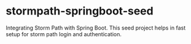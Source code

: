 # stormpath-springboot-seed
Integrating Storm Path with Spring Boot.
This seed project helps in fast setup for storm path login and authentication.
